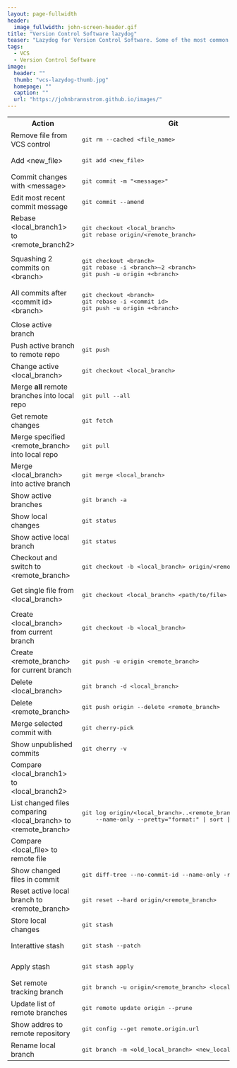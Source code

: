 ```yaml
---
layout: page-fullwidth
header:
  image_fullwidth: john-screen-header.gif
title: "Version Control Software lazydog"
teaser: "Lazydog for Version Control Software. Some of the most common operations working with a VCS."
tags:
  - VCS
  - Version Control Software
image:
  header: ""
  thumb: "vcs-lazydog-thumb.jpg"
  homepage: ""
  caption: ""
  url: "https://johnbrannstrom.github.io/images/"
---
```


<table>

  <tr><th>Action</th><th>Git</th><th>Mercurial</th></tr>

  <tr><td>Remove file from VCS control</td><td><pre>git rm --cached &lt;file_name&gt;</pre></td><td><pre></pre></td></tr>

  <tr><td>Add &lt;new_file&gt;</td><td><pre>git add &lt;new_file&gt;</pre></td><td><pre>hg add &lt;new_file&gt;</pre></td></tr>

  <tr>
    <td>Commit changes with &lt;message&gt;</td>
    <td><pre>git commit -m "&lt;message&gt;"</pre></td>
    <td><pre>hg commit -m "&lt;message&gt;"</pre></td>
  </tr>

  <tr>
    <td>Edit most recent commit message</td>
    <td><pre>git commit --amend</pre></td>
    <td><pre></pre></td>
  </tr>

  <tr>
    <td>Rebase &lt;local_branch1&gt; to &lt;remote_branch2&gt;</td>
    <td><pre>git checkout &lt;local_branch&gt;
git rebase origin/&lt;remote_branch&gt;</pre></td>
    <td><pre></pre></td>
  </tr>

  <tr>
    <td>Squashing 2 commits on &lt;branch&gt;</td>
    <td><pre>git checkout &lt;branch&gt;
git rebase -i &lt;branch&gt;~2 &lt;branch&gt;
git push -u origin +&lt;branch&gt;
</pre></td>
    <td><pre></pre></td>
  </tr>

  <tr>
    <td>All commits after &lt;commit id&gt; &lt;branch&gt;</td>
    <td><pre>git checkout &lt;branch&gt;
git rebase -i &lt;commit id&gt;
git push -u origin +&lt;branch&gt;
</pre></td>
    <td><pre></pre></td>
  </tr>

  <tr>
    <td>Close active branch</td>
    <td><pre></pre></td>
    <td><pre>hg commit -m "&lt;message&gt;" --close-branch </pre></td>
  </tr>

  <tr>
    <td>Push active branch to remote repo</td>
    <td><pre>git push</pre></td>
    <td><pre>hg push -r .</pre></td>
  </tr>

  <tr>
    <td>Change active &lt;local_branch&gt;</td>
    <td><pre>git checkout &lt;local_branch&gt;</pre></td>
    <td><pre>hg update &lt;local_branch&gt;</pre></td>
  </tr>

  <tr>
    <td>Merge <strong>all</strong> remote branches into local repo</td>
    <td><pre>git pull --all</pre></td>
    <td><pre>hg pull -u</pre></td>
  </tr>
  
  <tr>
    <td>Get remote changes</td>
    <td><pre>git fetch</pre></td>
    <td><pre>hg pull</pre></td>
  </tr>
  
  <tr>
    <td>Merge specified &lt;remote_branch&gt; into local repo</td>
    <td><pre>git pull</pre></td>
    <td><pre>hg pull -u -b &lt;remote_branch&gt;</pre></td>
  </tr>

  <tr>
    <td>Merge &lt;local_branch&gt; into active branch</td>
    <td><pre>git merge &lt;local_branch&gt;</pre></td>
    <td><pre>hg merge &lt;local_branch&gt;</pre></td>
  </tr>

  <tr>
    <td>Show active branches</td>
    <td><pre>git branch -a</pre></td>
    <td><pre>hg branches -a</pre></td>
  </tr>

  <tr>
    <td>Show local changes</td>
    <td><pre>git status</pre></td>
    <td><pre>hg status</pre></td>
  </tr>

  <tr>
    <td>Show active local branch</td>
    <td><pre>git status</pre></td>
    <td><pre>hg branch</pre></td>
  </tr>

  <tr>
    <td>Checkout and switch to &lt;remote_branch&gt;</td>
    <td><pre>git checkout -b &lt;local_branch&gt; origin/&lt;remote_branch&gt;</pre></td>
    <td><pre></pre></td>
  </tr>

  <tr>
    <td>Get single file from &lt;local_branch&gt;</td>
    <td><pre>git checkout &lt;local_branch&gt; &lt;path/to/file&gt;</pre></td>
    <td><pre>hg diff -r &lt;source_branch&gt;:&lt;target_branch&gt; &lt;path/to/file&gt; \
> /tmp/hg.diff && hg import /tmp/hg.diff</pre></td>
  </tr>

  <tr>
    <td>Create &lt;local_branch&gt; from current branch</td>
    <td><pre>git checkout -b &lt;local_branch&gt;</pre></td>
    <td><pre>hg branch &lt;local_branch&gt;</pre></td>
  </tr>

  <tr>
    <td>Create &lt;remote_branch&gt; for current branch</td>
    <td><pre>git push -u origin &lt;remote_branch&gt;</pre></td>
    <td><pre>hg push --new-branch -b &lt;local_branch&gt;</pre></td>
  </tr>

  <tr>
    <td>Delete &lt;local_branch&gt;</td>
    <td><pre>git branch -d &lt;local_branch&gt;</pre></td>
    <td><pre></pre></td>
  </tr>

  <tr>
    <td>Delete &lt;remote_branch&gt;</td>
    <td><pre>git push origin --delete &lt;remote_branch&gt;</pre></td>
    <td><pre></pre></td>
  </tr>

  <tr>
    <td>Merge selected commit with</td>
    <td><pre>git cherry-pick</pre></td>
    <td><pre></pre></td>
  </tr>

  <tr>
    <td>Show unpublished commits</td>
    <td><pre>git cherry -v</pre></td>
    <td><pre></pre></td>
  </tr>

  <tr>
    <td>Compare &lt;local_branch1&gt; to &lt;local_branch2&gt;</td>
    <td><pre></pre></td>
    <td><pre>hg diff -r &lt;local_branch1&gt;:&lt;local_branch2&gt;</pre></td>
  </tr>

  <tr>
    <td>List changed files comparing &lt;local_branch&gt; to &lt;remote_branch&gt;</td>
    <td><pre>git log origin/&lt;local_branch&gt;..&lt;remote_branch&gt; \
    --name-only --pretty="format:" | sort | uniq</pre></td>
    <td><pre></pre></td>
  </tr>

  <tr>
    <td>Compare &lt;local_file&gt; to remote file</td>
    <td><pre></pre></td>
    <td><pre>hg diff &lt;local_file&gt;</pre></td>
  </tr>

  <tr>
    <td>Show changed files in commit</td>
    <td><pre>git diff-tree --no-commit-id --name-only -r</pre></td>
    <td><pre></pre></td>
  </tr>

  <tr>
    <td>Reset active local branch to &lt;remote_branch></td>
    <td><pre>git reset --hard origin/&lt;remote_branch&gt;</pre></td>
    <td><pre>hg update -r &lt;remote_branch&gt; -C</pre></td>
  </tr>

  <tr>
    <td>Store local changes</td>
    <td><pre>git stash</pre></td>
    <td><pre>hg shelve</pre></td>
  </tr>

  <tr>
    <td>Interattive stash</td>
    <td><pre>git stash --patch</pre></td>
    <td><pre></pre></td>
  </tr>

  <tr>
    <td>Apply stash</td>
    <td><pre>git stash apply</pre></td>
    <td><pre>hg unshelve</pre></td>
  </tr>

  <tr>
    <td>Set remote tracking branch</td>
    <td><pre>git branch -u origin/&lt;remote_branch&gt; &lt;local_branch&gt;</pre></td>
    <td><pre></pre></td>
  </tr>

  <tr>
    <td>Update list of remote branches</td>
    <td><pre>git remote update origin --prune</pre></td>
    <td><pre></pre></td>
  </tr>

  <tr>
    <td>Show addres to remote repository</td>
    <td><pre>git config --get remote.origin.url</pre></td>
    <td><pre></pre></td>
  </tr>

  <tr>
    <td>Rename local branch</td>
    <td><pre>git branch -m &lt;old_local_branch&gt; &lt;new_local_branch&gt;</pre></td>
    <td><pre></pre></td>
  </tr>

</table>
